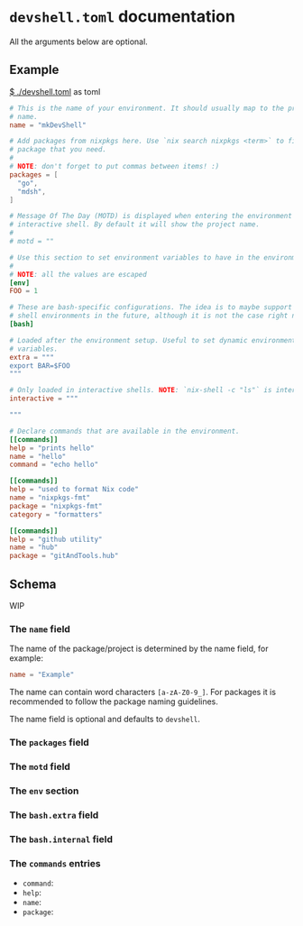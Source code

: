 # `devshell.toml` documentation

All the arguments below are optional.

## Example

[$ ./devshell.toml](./devshell.toml) as toml
```toml
# This is the name of your environment. It should usually map to the project
# name.
name = "mkDevShell"

# Add packages from nixpkgs here. Use `nix search nixpkgs <term>` to find the
# package that you need.
#
# NOTE: don't forget to put commas between items! :)
packages = [
  "go",
  "mdsh",
]

# Message Of The Day (MOTD) is displayed when entering the environment with an
# interactive shell. By default it will show the project name.
#
# motd = ""

# Use this section to set environment variables to have in the environment.
#
# NOTE: all the values are escaped
[env]
FOO = 1

# These are bash-specific configurations. The idea is to maybe support other
# shell environments in the future, although it is not the case right now.
[bash]

# Loaded after the environment setup. Useful to set dynamic environment
# variables.
extra = """
export BAR=$FOO
"""

# Only loaded in interactive shells. NOTE: `nix-shell -c "ls"` is interactive
interactive = """

"""

# Declare commands that are available in the environment.
[[commands]]
help = "prints hello"
name = "hello"
command = "echo hello"

[[commands]]
help = "used to format Nix code"
name = "nixpkgs-fmt"
package = "nixpkgs-fmt"
category = "formatters"

[[commands]]
help = "github utility"
name = "hub"
package = "gitAndTools.hub"
```

## Schema

WIP

### The `name` field

The name of the package/project is determined by the name field, for example:

```toml
name = "Example"
```

The name can contain word characters `[a-zA-Z0-9_]`. For packages it is
recommended to follow the package naming guidelines.

The name field is optional and defaults to `devshell`.

### The `packages` field

### The `motd` field

### The `env` section

### The `bash.extra` field

### The `bash.internal` field

### The `commands` entries

* `command`:
* `help`:
* `name`:
* `package`:

